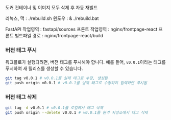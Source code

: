 도커 컨테이너 및 이미지 모두 삭제 후 자동 재빌드

리눅스, 맥 : ./rebuild.sh
윈도우 : & ./rebuild.bat

FastAPI 작업영역 : fastapi/sources
프론트 작업영역 : nginx/frontpage-react
프론트 빌드파일 경로 : nginx/frontpage-react/build

### 버전 태그 푸시

워크플로가 실행되려면, 버전 태그를 푸시해야 합니다. 예를 들어, `v0.0.1`이라는 태그를 푸시하여 새 릴리스를 생성할 수 있습니다.

```bash
git tag v0.0.1 # v0.0.1를 실제 태그로 수정, 생성됨
git push origin v0.0.1 # v0.0.1를 실제 태그로 수정하여 입력하면 푸시됨
```

### 버전 태그 삭제
```bash
git tag -d v0.0.1 # v0.0.1를 로컬에서 태그 삭제
git push origin --delete v0.0.1 # v0.0.1를 원격 저장소에서 태그 삭제 
```
